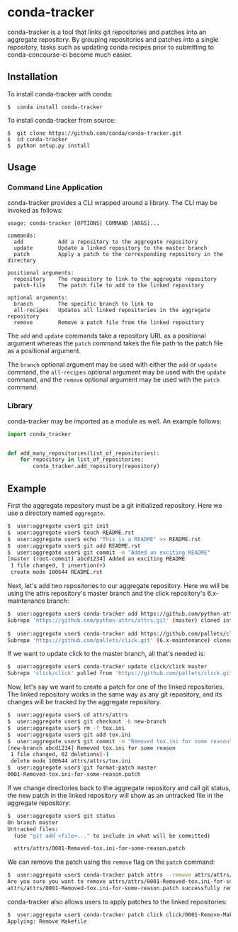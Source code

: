 # conda-tracker

conda-tracker is a tool that links git repositories and patches into an aggregate 
repository. By grouping repositories and patches into a single repository, tasks
such as updating conda recipes prior to submitting to conda-concourse-ci become
much easier.

## Installation

To install conda-tracker with conda:

    $  conda install conda-tracker

To install conda-tracker from source:

    $  git clone https://github.com/conda/conda-tracker.git
    $  cd conda-tracker
    $  python setup.py install

## Usage

### Command Line Application

conda-tracker provides a CLI wrapped around a library. The CLI may be invoked
as follows:

    usage: conda-tracker [OPTIONS] COMMAND [ARGS]...
    
    commands:
      add           Add a repository to the aggregate repository
      update        Update a linked repository to the master branch
      patch         Apply a patch to the corresponding repository in the directory
    
    positional arguments:
      repository    The repository to link to the aggregate repository
      patch-file    The patch file to add to the linked repository
    
    optional arguments:
      branch        The specific branch to link to
      all-recipes   Updates all linked repositories in the aggregate repository
      remove        Remove a patch file from the linked repository

The `add` and `update` commands take a repository URL as a positional argument whereas
the `patch` command takes the file path to the patch file as a positional argument.

The `branch` optional argument may be used with either the `add` or `update` command,
the `all-recipes` optional argument may be used with the `update` command, and the
`remove` optional argument may be used with the `patch` command.

### Library

conda-tracker may be imported as a module as well. An example follows:

```python
import conda_tracker


def add_many_repositories(list_of_repositories):
    for repository in list_of_repositories:
        conda_tracker.add_repository(repository)

```

## Example 

First the aggregate repository must be a git initialized repository. Here we use
a directory named `aggregate`.

```bash
$  user:aggregate user$ git init
$  user:aggregate user$ touch README.rst
$  user:aggregate user$ echo "This is a README" >> README.rst
$  user:aggregate user$ git add README.rst
$  user:aggregate user$ git commit -m "Added an exciting README"
[master (root-commit) abcd1234] Added an exciting README
 1 file changed, 1 insertion(+)
 create mode 100644 README.rst
```

Next, let's add two repositories to our aggregate repository. Here we will be using
the attrs repository's master branch and the click repository's 6.x-maintenance branch:

```bash
$  user:aggregate user$ conda-tracker add https://github.com/python-attrs/attrs.git
Subrepo 'https://github.com/python-attrs/attrs.git' (master) cloned into 'attrs/attrs'.
  
$  user:aggregate user$ conda-tracker add https://github.com/pallets/click.git 6.x-maintenance
Subrepo 'https://github.com/pallets/click.git' (6.x-maintenance) cloned into 'click/click'.
```

If we want to update click to the master branch, all that's needed is:

```bash
$  user:aggregate user$ conda-tracker update click/click master
Subrepo 'click/click' pulled from 'https://github.com/pallets/click.git' (master).
```

Now, let's say we want to create a patch for one of the linked repositories. The linked
repository works in the same way as any git repository, and its changes will be tracked
by the aggregate repository.

```bash
$  user:aggregate user$ cd attrs/attrs
$  user:aggregate user$ git checkout -b new-branch
$  user:aggregate user$ rm -f tox.ini
$  user:aggregate user$ git add tox.ini 
$  user:aggregate user$ git commit -m "Removed tox.ini for some reason"
[new-branch abcd1234] Removed tox.ini for some reason
 1 file changed, 62 deletions(-)
 delete mode 100644 attrs/attrs/tox.ini
$  user:aggregate user$ git format-patch master
0001-Removed-tox.ini-for-some-reason.patch
```

If we change directories back to the aggregate repository and call git status, the
new patch in the linked repository will show as an untracked file in the aggregate repository:
```bash
$  user:aggregate user$ git status
On branch master
Untracked files:
  (use "git add <file>..." to include in what will be committed)

  attrs/attrs/0001-Removed-tox.ini-for-some-reason.patch
```

We can remove the patch using the `remove` flag on the `patch` command:

```bash
$  user:aggregate user$ conda-tracker patch attrs --remove attrs/attrs/0001-Removed-tox.ini-for-some-reason.patch
Are you sure you want to remove attrs/attrs/0001-Removed-tox.ini-for-some-reason.patch? [y/N]: y
attrs/attrs/0001-Removed-tox.ini-for-some-reason.patch successfully removed.
```

conda-tracker also allows users to apply patches to the linked repositories:

```bash
$  user:aggregate user$ conda-tracker patch click click/0001-Remove-Makefile.patch 
Applying: Remove Makefile
```